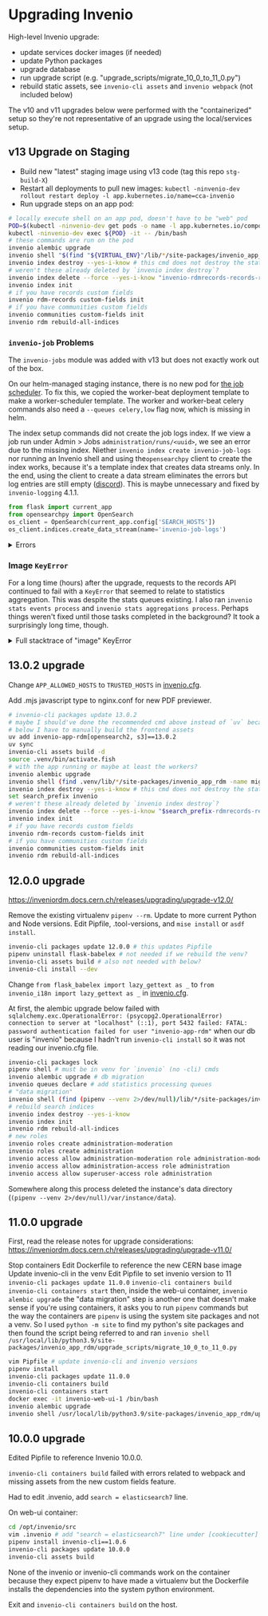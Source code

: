 # Upgrading Invenio

High-level Invenio upgrade:

- update services docker images (if needed)
- update Python packages
- upgrade database
- run upgrade script (e.g. "upgrade_scripts/migrate_10_0_to_11_0.py")
- rebuild static assets, see `invenio-cli assets` and `invenio webpack` (not included below)

The v10 and v11 upgrades below were performed with the "containerized" setup so they're not representative of an upgrade using the local/services setup.

## v13 Upgrade on Staging

- Build new "latest" staging image using v13 code (tag this repo `stg-build-X`)
- Restart all deployments to pull new images: `kubectl -ninvenio-dev rollout restart deploy -l app.kubernetes.io/name=cca-invenio`
- Run upgrade steps on an app pod:

```sh
# locally execute shell on an app pod, doesn't have to be "web" pod
POD=$(kubectl -ninvenio-dev get pods -o name -l app.kubernetes.io/component=web)
kubectl -ninvenio-dev exec ${POD} -it -- /bin/bash
# these commands are run on the pod
invenio alembic upgrade
invenio shell "$(find "${VIRTUAL_ENV}"/lib/*/site-packages/invenio_app_rdm -name migrate_12_0_to_13_0.py)"
invenio index destroy --yes-i-know # this cmd does not destroy the stats indices
# weren't these already deleted by `invenio index destroy`?
invenio index delete --force --yes-i-know "invenio-rdmrecords-records-record-*-percolators"
invenio index init
# if you have records custom fields
invenio rdm-records custom-fields init
# if you have communities custom fields
invenio communities custom-fields init
invenio rdm rebuild-all-indices
```

### `invenio-job` Problems

The `invenio-jobs` module was added with v13 but does not exactly work out of the box.

On our helm-managed staging instance, there is no new pod for [the job scheduler](https://inveniordm.docs.cern.ch/operate/customize/jobs/#scheduler). To fix this, we copied the worker-beat deployment template to make a worker-scheduler template. The worker and worker-beat celery commands also need a `--queues celery,low` flag now, which is missing in helm.

The index setup commands did not create the job logs index. If we view a job run under Admin > Jobs `administration/runs/<uuid>`, we see an error due to the missing index. Niether `invenio index create invenio-job-logs` nor running an Invenio shell and using the`opensearchpy` client to create the index works, because it's a template index that creates data streams only. In the end, using the client to create a data stream eliminates the errors but log entries are still empty ([discord](https://discord.com/channels/692989811736182844/1425516450671628390)). This is maybe unnecessary and fixed by `invenio-logging` 4.1.1.

```python
from flask import current_app
from opensearchpy import OpenSearch
os_client = OpenSearch(current_app.config['SEARCH_HOSTS'])
os_client.indices.create_data_stream(name='invenio-job-logs')
```

<details>
<summary>Errors</summary>

Error in web server logs when viewing a run: `opensearchpy.exceptions.NotFoundError: NotFoundError(404, 'index_not_found_exception', 'no such index [invenio-job-logs]', invenio-job-logs, index_or_alias).`![alt]( '{"class": "", "title": ""}')`

```python
# invenio shell trying to create index
client.indices.create('invenio-job-logs');
RequestError: RequestError(400, 'illegal_argument_exception', '''cannot create index with name [invenio-job-logs],
because it matches with template [invenio-job-logs-v1.0.0] that creates data streams only, use create data stream
api instead''')
```

</details>

### Image `KeyError`

For a long time (hours) after the upgrade, requests to the records API continued to fail with a `KeyError` that seemed to relate to statistics aggregation. This was despite the stats queues existing. I also ran `invenio stats events process` and `invenio stats aggregations process`. Perhaps things weren't fixed until those tasks completed in the background? It took a surprisingly long time, though.

<details>
<summary>Full stacktrace of "image" KeyError</summary>

```log
[2025-09-16 11:52:57,691] ERROR in app: Exception on /records [GET]
Traceback (most recent call last):
  File "/opt/invenio/.venv/lib/python3.12/site-packages/flask/app.py", line 1511, in wsgi_app
    response = self.full_dispatch_request()
               ^^^^^^^^^^^^^^^^^^^^^^^^^^^^
  File "/opt/invenio/.venv/lib/python3.12/site-packages/flask/app.py", line 919, in full_dispatch_request
    rv = self.handle_user_exception(e)
         ^^^^^^^^^^^^^^^^^^^^^^^^^^^^^
  File "/opt/invenio/.venv/lib/python3.12/site-packages/flask/app.py", line 917, in full_dispatch_request
    rv = self.dispatch_request()
         ^^^^^^^^^^^^^^^^^^^^^^^
  File "/opt/invenio/.venv/lib/python3.12/site-packages/flask/app.py", line 902, in dispatch_request
    return self.ensure_sync(self.view_functions[rule.endpoint])(**view_args)  # type: ignore[no-any-return]
           ^^^^^^^^^^^^^^^^^^^^^^^^^^^^^^^^^^^^^^^^^^^^^^^^^^^^^^^^^^^^^^^^^
  File "/opt/invenio/.venv/lib/python3.12/site-packages/flask_resources/resources.py", line 65, in view
    return view_meth()
           ^^^^^^^^^^^
  File "/opt/invenio/.venv/lib/python3.12/site-packages/flask_resources/content_negotiation.py", line 116, in inner_content_negotiation
    return f(*args, **kwargs)
           ^^^^^^^^^^^^^^^^^^
  File "/opt/invenio/.venv/lib/python3.12/site-packages/flask_resources/parsers/decorators.py", line 51, in inner
    return f(self, *args, **kwargs)
           ^^^^^^^^^^^^^^^^^^^^^^^^
  File "/opt/invenio/.venv/lib/python3.12/site-packages/flask_resources/parsers/decorators.py", line 51, in inner
    return f(self, *args, **kwargs)
           ^^^^^^^^^^^^^^^^^^^^^^^^
  File "/opt/invenio/.venv/lib/python3.12/site-packages/flask_resources/responses.py", line 39, in inner
    res = f(*args, **kwargs)
          ^^^^^^^^^^^^^^^^^^
  File "/opt/invenio/.venv/lib/python3.12/site-packages/invenio_records_resources/resources/records/resource.py", line 86, in search
    return hits.to_dict(), 200
           ^^^^^^^^^^^^^^
  File "/opt/invenio/.venv/lib/python3.12/site-packages/invenio_records_resources/services/records/results.py", line 252, in to_dict
    if self.aggregations:
       ^^^^^^^^^^^^^^^^^
  File "/opt/invenio/.venv/lib/python3.12/site-packages/invenio_records_resources/services/records/results.py", line 194, in aggregations
    return self._results.labelled_facets.to_dict()
           ^^^^^^^^^^^^^^^^^^^^^^^^^^^^^
  File "/opt/invenio/.venv/lib/python3.12/site-packages/invenio_records_resources/services/records/facets/response.py", line 81, in labelled_facets
    self._labelled_facets[name] = facet.get_labelled_values(
                                  ^^^^^^^^^^^^^^^^^^^^^^^^^^
  File "/opt/invenio/.venv/lib/python3.12/site-packages/invenio_records_resources/services/records/facets/facets.py", line 227, in get_labelled_values
    "label": label_map[key],
             ~~~~~~~~~^^^^^
KeyError: 'image'
```

</details>

## 13.0.2 upgrade

Change `APP_ALLOWED_HOSTS` to `TRUSTED_HOSTS` in [invenio.cfg](/invenio.cfg).

Add .mjs javascript type to nginx.conf for new PDF previewer.

```sh
# invenio-cli packages update 13.0.2
# maybe I should've done the recommended cmd above instead of `uv` because
# below I have to manually build the frontend assets
uv add invenio-app-rdm[opensearch2, s3]==13.0.2
uv sync
invenio-cli assets build -d
source .venv/bin/activate.fish
# with the app running or maybe at least the workers?
invenio alembic upgrade
invenio shell (find .venv/lib/*/site-packages/invenio_app_rdm -name migrate_12_0_to_13_0.py)
invenio index destroy --yes-i-know # this cmd does not destroy the stats indices
set search_prefix invenio
# weren't these already deleted by `invenio index destroy`?
invenio index delete --force --yes-i-know "$search_prefix-rdmrecords-records-record-*-percolators"
invenio index init
# if you have records custom fields
invenio rdm-records custom-fields init
# if you have communities custom fields
invenio communities custom-fields init
invenio rdm rebuild-all-indices
```

## 12.0.0 upgrade

https://inveniordm.docs.cern.ch/releases/upgrading/upgrade-v12.0/

Remove the existing virtualenv `pipenv --rm`.
Update to more current Python and Node versions. Edit Pipfile, .tool-versions, and `mise install` or `asdf install`.

```sh
invenio-cli packages update 12.0.0 # this updates Pipfile
pipenv uninstall flask-babelex # not needed if we rebuild the venv?
invenio-cli assets build # also not needed with below?
invenio-cli install --dev
```

Change `from flask_babelex import lazy_gettext as _` to `from invenio_i18n import lazy_gettext as _` in [invenio.cfg](../invenio.cfg).

At first, the alembic upgrade below failed with `sqlalchemy.exc.OperationalError: (psycopg2.OperationalError) connection to server at "localhost" (::1), port 5432 failed: FATAL:  password authentication failed for user "invenio-app-rdm"` when our db user is "invenio" because I hadn't run `invenio-cli install` so it was not reading our invenio.cfg file.

```sh
invenio-cli packages lock
pipenv shell # must be in venv for `invenio` (no -cli) cmds
invenio alembic upgrade # db migration
invenio queues declare # add statistics processing queues
# "data migration"
invenio shell (find (pipenv --venv 2>/dev/null)/lib/*/site-packages/invenio_app_rdm -name migrate_11_0_to_12_0.py)
# rebuild search indices
invenio index destroy --yes-i-know
invenio index init
invenio rdm rebuild-all-indices
# new roles
invenio roles create administration-moderation
invenio roles create administration
invenio access allow administration-moderation role administration-moderation
invenio access allow administration-access role administration
invenio access allow superuser-access role administration
```

Somewhere along this process deleted the instance's data directory (`(pipenv --venv 2>/dev/null)/var/instance/data`).

## 11.0.0 upgrade

First, read the release notes for upgrade considerations: https://inveniordm.docs.cern.ch/releases/upgrading/upgrade-v11.0/

Stop containers
Edit Dockerfile to reference the new CERN base image
Update invenio-cli in the venv
Edit Pipfile to set invenio version to 11
`invenio-cli packages update 11.0.0`
`invenio-cli containers build`
`invenio-cli containers start`
then, inside the web-ui container, `invenio alembic upgrade`
the "data migration" step is another one that doesn't make sense if you're using containers, it asks you to run `pipenv` commands but the way the containers are `pipenv` is using the system site packages and not a venv. So I used `python -m site` to find my python's site packages and then found the script being referred to and ran
`invenio shell /usr/local/lib/python3.9/site-packages/invenio_app_rdm/upgrade_scripts/migrate_10_0_to_11_0.py`

```sh
vim Pipfile # update invenio-cli and invenio versions
pipenv install
invenio-cli packages update 11.0.0
invenio-cli containers build
invenio-cli containers start
docker exec -it invenio-web-ui-1 /bin/bash
invenio alembic upgrade
invenio shell /usr/local/lib/python3.9/site-packages/invenio_app_rdm/upgrade_scripts/migrate_10_0_to_11_0.py
```

## 10.0.0 upgrade

Edited Pipfile to reference Invenio 10.0.0.

`invenio-cli containers build` failed with errors related to webpack and missing assets from the new custom fields feature.

Had to edit .invenio, add `search = elasticsearch7` line.

On web-ui container:

```sh
cd /opt/invenio/src
vim .invenio # add "search = elasticsearch7" line under [cookiecutter]
pipenv install invenio-cli==1.0.6
invenio-cli packages update 10.0.0
invenio-cli assets build
```

None of the invenio or invenio-cli commands work on the container because they expect pipenv to have made a virtualenv but the Dockerfile installs the dependencies into the system python environment.

Exit and `invenio-cli containers build` on the host.
